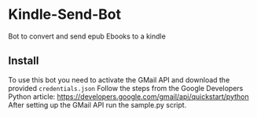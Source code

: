# Kindle-Send-Bot

Bot to convert and send epub Ebooks to a kindle

## Install

To use this bot you need to activate the GMail API and download the provided `credentials.json`
Follow the steps from the Google Developers Python article: https://developers.google.com/gmail/api/quickstart/python
After setting up the GMail API run the sample.py script.
